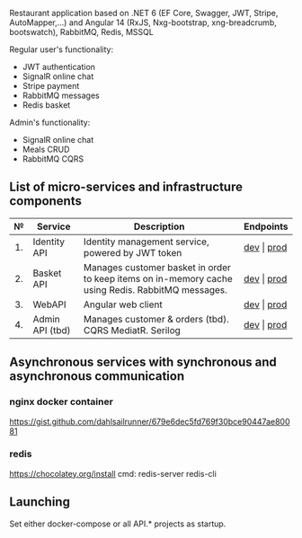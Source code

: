Restaurant application based on .NET 6 (EF Core, Swagger, JWT, Stripe, AutoMapper,...) and Angular 14 (RxJS, Nxg-bootstrap, xng-breadcrumb, bootswatch), RabbitMQ, Redis, MSSQL

Regular user's functionality:
* JWT authentication
* SignalR online chat
* Stripe payment
* RabbitMQ messages
* Redis basket

Admin's functionality:
* SignalR online chat
* Meals CRUD
* RabbitMQ CQRS

## List of micro-services and infrastructure components

<table>
   <thead>
    <th>№</th>
    <th>Service</th>
    <th>Description</th>
	<th>Endpoints</th>
  </thead>
  <tbody>
    <tr>
        <td align="center">1.</td>
        <td>Identity API</td>
        <td>Identity management service, powered by JWT token</td>
        <td>
            <a href="#">dev</a> | <a href="#">prod</a>
        </td>
    </tr>
    <tr>
        <td align="center">2.</td>
        <td>Basket API</td>
        <td>Manages customer basket in order to keep items on in-memory cache using Redis. RabbitMQ messages.</td>
        <td>
            <a href="#">dev</a> |
            <a href="#">prod</a>
        </td>
    </tr>
    <tr>
        <td align="center">3.</td>
        <td>WebAPI</td>
        <td>Angular web client</td>
        <td>
            <a href="#">dev</a> |
            <a href="#">prod</a>
        </td>
    </tr>
	 <tr>
        <td align="center">4.</td>
        <td>Admin API (tbd)</td>
        <td>Manages customer & orders (tbd). CQRS MediatR. Serilog</td>
        <td>
            <a href="#">dev</a> |
            <a href="#">prod</a>
        </td>
    </tr>
  </tbody>  
</table>

## Asynchronous services with synchronous and asynchronous communication

### nginx docker container 
https://gist.github.com/dahlsailrunner/679e6dec5fd769f30bce90447ae80081

### redis
https://chocolatey.org/install
cmd: redis-server
	 redis-cli

## Launching
Set either docker-compose or all API.\* projects as startup. 